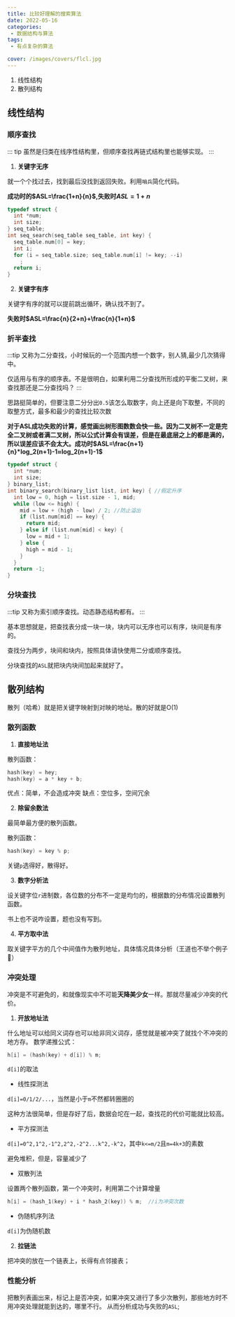 ```yaml
---
title: 比较好理解的搜索算法
date: 2022-05-16
categories:
 - 数据结构与算法
tags: 
 - 有点复杂的算法

cover: /images/covers/flcl.jpg
---
```


1. 线性结构
2. 散列结构
   
<!-- more -->

## 线性结构

### 顺序查找

::: tip
虽然是归类在线序性结构里，但顺序查找再链式结构里也能够实现。
:::

1. **关键字无序**

就一个个找过去，找到最后没找到返回失败。利用```哨兵```简化代码。

**成功时的$ASL=\frac{1+n}{n}$,失败时$ASL=1+n$**


```c
typedef struct {
  int *num;
  int size;
} seq_table;
int seq_search(seq_table seq_table, int key) {
  seq_table.num[0] = key;
  int i;
  for (i = seq_table.size; seq_table.num[i] != key; --i)
    ;
  return i;
}
```

2. **关键字有序**

关键字有序的就可以提前跳出循环，确认找不到了。

**失败时$ASL=\frac{n}{2+n}+\frac{n}{1+n}$**


### 折半查找

:::tip
又称为二分查找，小时候玩的一个范围内想一个数字，别人猜,最少几次猜得中。

仅适用与有序的顺序表。不是很明白，如果利用二分查找所形成的平衡二叉树，来查找那还是二分查找吗？
:::

思路挺简单的，但要注意二分分出```0.5```该怎么取数字，向上还是向下取整，不同的取整方式，最多和最少的查找比较次数

**对于ASL成功失败的计算，感觉画出树形图数数会快一些。因为二叉树不一定是完全二叉树或者满二叉树，所以公式计算会有误差，但是在最底层之上的都是满的，所以误差应该不会太大。成功时$ASL=\frac{n+1}{n}*log_2(n+1)-1≈log_2(n+1)-1$**

```c
typedef struct {
  int *num;
  int size;
} binary_list;
int binary_search(binary_list list, int key) { //假定升序
  int low = 0, high = list.size - 1, mid;
  while (low <= high) {
    mid = low + (high - low) / 2; //防止溢出
    if (list.num[mid] == key) {
      return mid;
    } else if (list.num[mid] < key) {
      low = mid + 1;
    } else {
      high = mid - 1;
    }
  }
  return -1;
}
```

### 分块查找

:::tip
又称为索引顺序查找。动态静态结构都有。
:::

基本思想就是，把查找表分成一块一块，块内可以无序也可以有序，块间是有序的。

查找分为两步，块间和块内，按照具体请快使用二分或顺序查找。

分块查找的```ASL```就把块内块间加起来就好了。

## 散列结构

散列（哈希）就是把关键字映射到对映的地址。散的好就是O(1)

### 散列函数

1. **直接地址法**

散列函数：
```c
hash(key) = hey;
hash(key) = a * key + b;
```

优点：简单，不会造成冲突
缺点：空位多，空间冗余

2. **除留余数法**

最简单最方便的散列函数。

散列函数：
```c
hash(key) = key % p;
```

关键```p```选得好，散得好。

3. **数字分析法**

设关键字位```r```进制数，各位数的分布不一定是均匀的，根据数的分布情况设置散列函数。

书上也不说咋设置，题也没有写到。

4. **平方取中法**

取关键字平方的几个中间值作为散列地址，具体情况具体分析（王道也不举个例子:falafel:）


### 冲突处理

冲突是不可避免的，和就像现实中不可能**天降美少女**一样。那就尽量减少冲突的代价。

1. **开放地址法**

什么地址可以给同义词存也可以给非同义词存，感觉就是被冲突了就找个不冲突的地方存。
数学递推公式：

```c
h[i] = (hash(key) + d[i]) % m;
```

```d[i]```的取法

- 线性探测法

```d[i]=0/1/2/...```，当然是小于```m```不然都转圈圈的

这种方法很简单，但是存好了后，数据会坨在一起，查找花的代价可能就比较高。

- 平方探测法

```d[i]=0^2,1^2,-1^2,2^2,-2^2...k^2,-k^2```，其中```k<=m/2```且```m=4k+3```的素数

避免堆积，但是，容量减少了

- 双散列法

设置两个散列函数，第一个冲突时，利用第二个计算增量

```c
h[i] = (hash_1(key) + i * hash_2(key)) % m;  //i为冲突次数 
```


- 伪随机序列法

```d[i]```为伪随机数

2. **拉链法**

把冲突的放在一个链表上，长得有点邻接表；

### 性能分析

把散列表画出来，标记上是否冲突，如果冲突又进行了多少次散列，那些地方时不用冲突处理就能到达的，哪里不行。
从而分析成功与失败的```ASL```;
